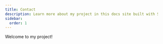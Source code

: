 ```yaml
---
title: Contact
description: Learn more about my project in this docs site built with Starlight.
sidebar:
  order: 1  
---
```


Welcome to my project!